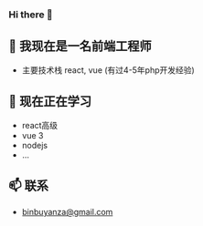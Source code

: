 ### Hi there 👋


## 🔭 我现在是一名前端工程师
- 主要技术栈 react, vue (有过4-5年php开发经验)


## 🌱 现在正在学习
- react高级
- vue 3
- nodejs
- ...

## 📫 联系
- binbuyanza@gmail.com


 
<!--
**BinAnt/BinAnt** is a ✨ _special_ ✨ repository because its `README.md` (this file) appears on your GitHub profile.

Here are some ideas to get you started:

- 🌱 I’m currently learning ...
- 👯 I’m looking to collaborate on ...
- 🤔 I’m looking for help with ...
- 💬 Ask me about ...
- 📫 How to reach me: ...
- 😄 Pronouns: ...
- ⚡ Fun fact: ...
-->
